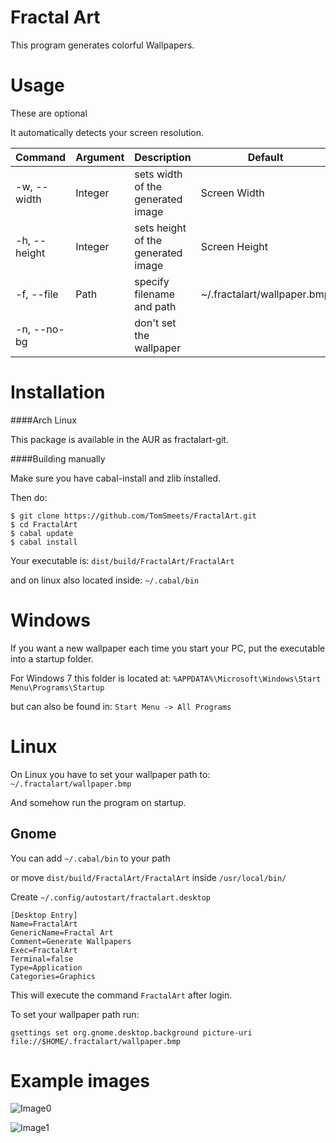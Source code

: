 Fractal Art
=============
This program generates colorful Wallpapers.

# Usage
These are optional

It automatically detects your screen resolution.

| Command      | Argument |  Description                                | Default                       |
|--------------|----------|---------------------------------------------|-------------------------------|
| -w, --width  | Integer  | sets width of the generated image           | Screen Width                  |
| -h, --height | Integer  | sets height of the generated image          | Screen Height                 |
| -f, --file   | Path     | specify filename and path                   |  ~/.fractalart/wallpaper.bmp  |
| -n, --no-bg  |          | don't set the wallpaper                     |                               |

# Installation

####Arch Linux


This package is available in the AUR as fractalart-git. 

####Building manually

Make sure you have cabal-install and zlib installed.

Then do:
```shell
$ git clone https://github.com/TomSmeets/FractalArt.git
$ cd FractalArt
$ cabal update
$ cabal install
```

Your executable is: `dist/build/FractalArt/FractalArt`

and on linux also located inside: `~/.cabal/bin`

# Windows
If you want a new wallpaper each time you start your PC,
put the executable into a startup folder.

For Windows 7 this folder is located at:
`%APPDATA%\Microsoft\Windows\Start Menu\Programs\Startup`

but can also be found in: `Start Menu -> All Programs`

# Linux
On Linux you have to set your wallpaper path to: `~/.fractalart/wallpaper.bmp`

And somehow run the program on startup.

## Gnome
You can add `~/.cabal/bin` to your path

or move `dist/build/FractalArt/FractalArt` inside `/usr/local/bin/`


Create `~/.config/autostart/fractalart.desktop` 

```
[Desktop Entry]
Name=FractalArt
GenericName=Fractal Art
Comment=Generate Wallpapers
Exec=FractalArt
Terminal=false
Type=Application
Categories=Graphics
```

This will execute the command `FractalArt` after login.

To set your wallpaper path run:

`gsettings set org.gnome.desktop.background picture-uri file://$HOME/.fractalart/wallpaper.bmp`

# Example images
![Image0](examples/image0.bmp?raw=true)

![Image1](examples/image1.bmp?raw=true)
